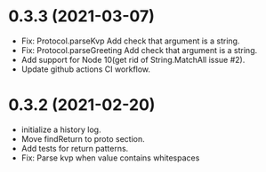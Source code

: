 # 0.3.3 (2021-03-07)

  * Fix: Protocol.parseKvp Add check that argument is a string.
  * Fix: Protocol.parseGreeting Add check that argument is a string.
  * Add support for Node 10(get rid of String.MatchAll issue #2).
  * Update github actions CI workflow.

# 0.3.2 (2021-02-20)

  * initialize a history log.
  * Move findReturn to proto section.
  * Add tests for return patterns.
  * Fix: Parse kvp when value contains whitespaces
